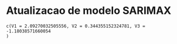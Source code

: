 # Atualizacao de modelo SARIMAX

    c(V1 = 2.09270032505556, V2 = 0.344355152324781, V3 = -1.18038571660054
    )

